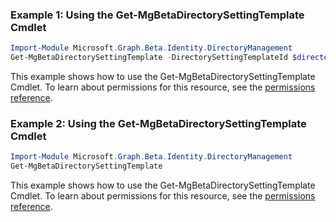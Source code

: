 ### Example 1: Using the Get-MgBetaDirectorySettingTemplate Cmdlet
```powershell
Import-Module Microsoft.Graph.Beta.Identity.DirectoryManagement
Get-MgBetaDirectorySettingTemplate -DirectorySettingTemplateId $directorySettingTemplateId
```
This example shows how to use the Get-MgBetaDirectorySettingTemplate Cmdlet.
To learn about permissions for this resource, see the [permissions reference](/graph/permissions-reference).
### Example 2: Using the Get-MgBetaDirectorySettingTemplate Cmdlet
```powershell
Import-Module Microsoft.Graph.Beta.Identity.DirectoryManagement
Get-MgBetaDirectorySettingTemplate
```
This example shows how to use the Get-MgBetaDirectorySettingTemplate Cmdlet.
To learn about permissions for this resource, see the [permissions reference](/graph/permissions-reference).
